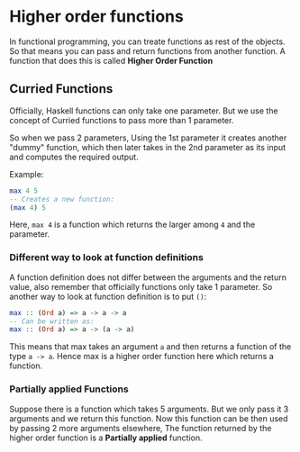 # Higher order functions
In functional programming, you can treate functions as rest of the objects. So that means you can pass and return functions from another function.
A function that does this is called **Higher Order Function**

## Curried Functions

Officially, Haskell functions can only take one parameter. But we use the concept of Curried functions to pass more than 1 parameter.

So when we pass 2 parameters, Using the 1st parameter it creates another "dummy" function, which then later takes in the 2nd parameter as its input and computes the required output.

Example:
```Haskell
max 4 5
-- Creates a new function:
(max 4) 5
```
Here, `max 4` is a function which returns the larger among `4` and the parameter.

### Different way to look at function definitions
A function definition does not differ between the arguments and the return value, also remember that officially functions only take 1 parameter. So another way to look at function definition is to put `()`:
```Haskell
max :: (Ord a) => a -> a -> a
-- Can be written as:
max :: (Ord a) => a -> (a -> a)
```
This means that max takes an argument `a` and then returns a function of the type `a -> a`. Hence max is a higher order function here which returns a function.

### Partially applied Functions

Suppose there is a function which takes 5 arguments. But we only pass it 3 arguments and we return this function.
Now this function can be then used by passing 2 more arguments elsewhere, The function returned by the higher order function is a **Partially applied** function.


